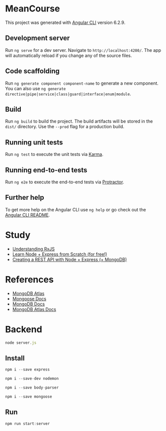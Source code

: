 # MeanCourse

This project was generated with [Angular CLI](https://github.com/angular/angular-cli) version 6.2.9.

## Development server

Run `ng serve` for a dev server. Navigate to `http://localhost:4200/`. The app will automatically reload if you change any of the source files.

## Code scaffolding

Run `ng generate component component-name` to generate a new component. You can also use `ng generate directive|pipe|service|class|guard|interface|enum|module`.

## Build

Run `ng build` to build the project. The build artifacts will be stored in the `dist/` directory. Use the `--prod` flag for a production build.

## Running unit tests

Run `ng test` to execute the unit tests via [Karma](https://karma-runner.github.io).

## Running end-to-end tests

Run `ng e2e` to execute the end-to-end tests via [Protractor](http://www.protractortest.org/).

## Further help

To get more help on the Angular CLI use `ng help` or go check out the [Angular CLI README](https://github.com/angular/angular-cli/blob/master/README.md).

# Study

- [Understanding RxJS](https://academind.com/tutorials/understanding-rxjs)
- [Learn Node + Express from Scratch (for free!)](https://developer.mozilla.org/en-US/docs/Learn/Server-side/Express_Nodejs)
- [Creating a REST API with Node + Express (+ MongoDB)](https://academind.com/learn/node-js/building-a-restful-api-with/)

# References
- [MongoDB Atlas](https://www.mongodb.com/cloud/atlas)
- [Mongoose Docs](http://mongoosejs.com/docs/guide.html)
- [MongoDB Docs](https://www.mongodb.com/)
- [MongoDB Atlas Docs](https://www.mongodb.com/cloud/atlas)

# Backend

```js
node server.js
```

## Install

```js
npm i --save express
```

```js
npm i --save-dev nodemon
```

```js
npm i --save body-parser
```

```js
npm i --save mongoose
```

## Run

```js
npm run start:server
```
